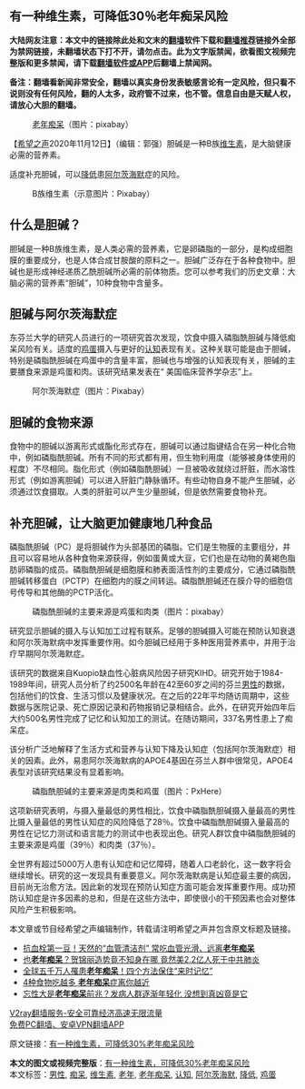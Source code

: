  <h2>有一种维生素，可降低30％老年痴呆风险</h2> <p class="notice"><b>大陆网友注意：本文中的链接除此处和文末的<a href="https://github.com/bannedbook/fanqiang" >翻墙</a>软件下载和<a href="https://github.com/killgcd/justmysocks/blob/master/README.md">翻墙推荐</a>链接外全部为禁网链接，未翻墙状态下打不开，请勿点击。此为文字版禁闻，欲看图文视频完整版和更多禁闻，请下载<a href="https://github.com/bannedbook/fanqiang">翻墙软件或APP</a>后翻墙上禁闻网。</p><p>备注：翻墙看新闻非常安全，翻墙以真实身份发表敏感言论有一定风险，但只看不说则没有任何风险，翻的人太多，政府管不过来，也不管。信息自由是天赋人权，请放心大胆的翻墙。</b></p>  <div class="entry"> <figure><figcaption><a href="https://www.bannedbook.org/bnews/tag/%E8%80%81%E5%B9%B4/" class="st_tag internal_tag" rel="tag" title="标签 老年 下的日志">老年</a><a href="https://www.bannedbook.org/bnews/tag/%E7%97%B4%E5%91%86/" class="st_tag internal_tag" rel="tag" title="标签 痴呆 下的日志">痴呆</a>（图片：pixabay）</figcaption></figure> <p>【<span class='wp_keywordlink_affiliate'><a href="https://www.soundofhope.org" title="希望之声" target="_blank">希望之声</a></span>2020年11月12日】（编辑：郭强）胆碱是一种B族<a href="https://www.bannedbook.org/bnews/tag/%E7%BB%B4%E7%94%9F%E7%B4%A0/" class="st_tag internal_tag" rel="tag" title="标签 维生素 下的日志">维生素</a>，是大脑健康必需的营养素。</p> <p>适度补充胆碱，可以<a href="https://www.bannedbook.org/bnews/tag/%E9%99%8D%E4%BD%8E/" class="st_tag internal_tag" rel="tag" title="标签 降低 下的日志">降低</a>患<a href="https://www.bannedbook.org/bnews/tag/%E9%98%BF%E5%B0%94%E8%8C%A8%E6%B5%B7%E9%BB%98/" class="st_tag internal_tag" rel="tag" title="标签 阿尔茨海默 下的日志">阿尔茨海默</a>症的风险。</p> <figure><figcaption>B族维生素（示意图片：Pixabay）</figcaption></figure> <h2>什么是胆碱？</h2> <p>胆碱是一种B族维生素，是人类必需的营养素，它是卵磷脂的一部分，是构成细胞膜的重要成分，也是人体合成甘胺酸的原料之一。胆碱广泛存在于各种食物中。胆碱也是形成神经递质乙酰胆碱所必需的前体物质。您可以参考我们的历史文章：大脑必需的营养素“胆碱”，10种食物中含量多。</p>  <h2>胆碱与阿尔茨海默症</h2> <p>东芬兰大学的研究人员进行的一项研究首次发现，饮食中摄入磷脂酰胆碱与降低痴呆风险有关。适度的<a href="https://www.bannedbook.org/bnews/tag/%e9%b8%a1%e8%9b%8b/" class="st_tag internal_tag" rel="tag" title="标签 鸡蛋 下的日志">鸡蛋</a>摄入与更好的<a href="https://www.bannedbook.org/bnews/tag/%E8%AE%A4%E7%9F%A5/" class="st_tag internal_tag" rel="tag" title="标签 认知 下的日志">认知</a>表现有关。这种关联可能是由于胆碱，特别是磷脂酰胆碱在鸡蛋中的含量丰富，胆碱也与增强的认知表现有关，胆碱的主要膳食来源是鸡蛋和肉。该研究结果发表在“ 美国临床营养学杂志”上。</p> <figure><figcaption>阿尔茨海默症（图片：Pixabay）</figcaption></figure> <h2>胆碱的食物来源</h2> <p>食物中的胆碱以游离形式或酯化形式存在，胆碱可以通过脂键结合在另一种化合物中，例如磷脂酰胆碱。所有不同的形式都有用，但生物利用度（能够被身体使用的程度）不尽相同。脂化形式（例如磷脂酰胆碱）一旦被吸收就绕过肝脏，而水溶性形式（例如游离胆碱）可以进入肝脏门静脉循环。有些动物自身不能产生胆碱，必须通过饮食摄取。人类的肝脏可以产生少量胆碱，但是依然需要食物补充。</p> <h2>补充胆碱，让大脑更加健康地几种食品</h2> <p>磷脂酰胆碱（PC）是将胆碱作为头部基团的磷脂。它们是生物膜的主要组分，并且可以容易地从各种食物来源获得，例如蛋黄或大豆，它们也是在动物的黄褐色脂肪卵磷脂的成员。磷脂酰胆碱是细胞膜和肺表面活性剂的主要成分，它通过磷脂酰胆碱转移蛋白（PCTP）在细胞内的膜之间转运。磷脂酰胆碱还在膜介导的细胞信号传导和其他酶的PCTP活化。</p>  <figure><figcaption>磷脂酰胆碱的主要来源是鸡蛋和肉类（图片：pixabay）</figcaption></figure> <p>研究显示胆碱的摄入与认知加工过程有联系。足够的胆碱摄入可能在预防认知衰退和阿尔茨海默病中发挥重要作用。如今胆碱已经用于多种医用营养素中，并用于治疗早期阿尔茨海默症。</p> <p>该研究的数据来自Kuopio缺血性心脏病风险因子研究KIHD。研究开始于1984-1989年间，研究人员分析了约2500名年龄在42至60岁之间的芬兰<a href="https://www.bannedbook.org/bnews/tag/%E7%94%B7%E6%80%A7/" class="st_tag internal_tag" rel="tag" title="标签 男性 下的日志">男性</a>的数据，包括他们的饮食、生活习惯以及健康状况。在之后的22年平均随访周期中，这些数据与医院记录、死亡原因记录和药物报销记录相结合。此外，在研究开始四年后大约500名男性完成了记忆和认知加工的测试。在随访期间，337名男性患上了痴呆症。</p> <p>该分析广泛地解释了生活方式和营养与认知下降及认知症（包括阿尔茨海默症）相关的因素。此外，易患阿尔茨海默病的APOE4基因在芬兰人群中很常见，APOE4表型对该研究结果没有显着影响。</p>  <figure><figcaption>磷脂酰胆碱的主要来源是肉类和鸡蛋（图片：PxHere）</figcaption></figure> <p>这项新研究表明，与摄入量最低的男性相比，饮食中磷脂酰胆碱摄入量最高的男性比摄入量最低的男性认知症的风险降低了28％。饮食中磷脂酰胆碱摄入量最高的男性在记忆力测试和语言能力的测试中也表现出色。研究人群饮食中磷脂酰胆碱的主要来源是鸡蛋（39％）和肉类（37％）。</p> <p>全世界有超过5000万人患有认知症和记忆障碍，随着人口老龄化，这一数字将会继续增长。研究的这一发现具有重要意义。阿尔茨海默病是认知症最主要的病因，目前尚无治愈方法。因此新的发现在预防认知症方面可能会发挥重要作用。成功预防认知症是许多因素的总和，但是在这些方法中，即使很小的干预因素也会对整体风险产生积极影响。</p> <p>本文章或节目经希望之声编辑制作，转载请注明希望之声并包含原文标题及链接。</p>  <ul class='op-related-articles' title='相关阅读'> <li><a href='https://www.bannedbook.org/bnews/health/20201106/1426825.html' target='_blank'>抗血栓第一豆！天然的“血管清洁剂” 常吃血管光滑、远离<b>老年痴呆</b></a></li> <li><a href='https://www.bannedbook.org/bnews/cnnews/20201026/1420370.html' target='_blank'>也<b>老年痴呆</b>？贺锦丽造势竟不知身在哪 竟然美2.2亿人死于中共肺炎</a></li> <li><a href='https://www.bannedbook.org/bnews/health/20201002/1406651.html' target='_blank'>全球五千万人罹患<b>老年痴呆</b>！四个方法保住“来时记忆”</a></li> <li><a href='https://www.bannedbook.org/bnews/lifebaike/20200930/1405813.html' target='_blank'>4种食物吃越多 <b>老年痴呆</b>症离你越近</a></li> <li><a href='https://www.bannedbook.org/bnews/health/20200927/1404009.html' target='_blank'>忘性大是<b>老年痴呆</b>前兆？发病人群逐渐年轻化 没想到真凶竟是它</a></li> </ul> <p class="texttj"> <a href="https://www.bannedbook.org/forum23/topic22702.html" target="_blank">V2ray翻墙服务-安全可靠经济高速无限流量</a><br/> <a href="https://github.com/bannedbook/fanqiang/wiki/%E7%A6%81%E9%97%BB%E7%BD%91%E5%AE%89%E5%8D%93%E7%BF%BB%E5%A2%99%E6%96%B0%E9%97%BBAPP" target="_blank">免费PC翻墙、安卓VPN翻墙APP</a></p><p>原文链接：<a class="src_link"  href="https://www.soundofhope.org/post/440920" target="_blank">有一种维生素，可降低30%老年痴呆风险</a></p><a name='sharetosocial'></a>       <div><b>本文的图文或视频完整版</b>：<a href='https://www.bannedbook.org/bnews/comments/20201112/1429961.html'>有一种维生素，可降低30%老年痴呆风险</a></div>  </div><!--END ENTRY--> <div class="postfooter"> <div>本文标签：<a href="https://www.bannedbook.org/bnews/tag/%E7%94%B7%E6%80%A7/" rel="tag">男性</a>, <a href="https://www.bannedbook.org/bnews/tag/%E7%97%B4%E5%91%86/" rel="tag">痴呆</a>, <a href="https://www.bannedbook.org/bnews/tag/%E7%BB%B4%E7%94%9F%E7%B4%A0/" rel="tag">维生素</a>, <a href="https://www.bannedbook.org/bnews/tag/%E8%80%81%E5%B9%B4/" rel="tag">老年</a>, <a href="https://www.bannedbook.org/bnews/tag/%e8%80%81%e5%b9%b4%e7%97%b4%e5%91%86/" rel="tag">老年痴呆</a>, <a href="https://www.bannedbook.org/bnews/tag/%E8%AE%A4%E7%9F%A5/" rel="tag">认知</a>, <a href="https://www.bannedbook.org/bnews/tag/%E9%98%BF%E5%B0%94%E8%8C%A8%E6%B5%B7%E9%BB%98/" rel="tag">阿尔茨海默</a>, <a href="https://www.bannedbook.org/bnews/tag/%E9%99%8D%E4%BD%8E/" rel="tag">降低</a>, <a href="https://www.bannedbook.org/bnews/tag/%e9%b8%a1%e8%9b%8b/" rel="tag">鸡蛋</a></div>  </div><!--END POSTFOOTER--> 